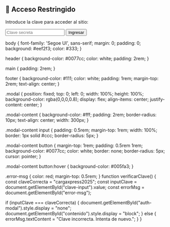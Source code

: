 <!DOCTYPE html>
<html lang="es">
<head>
  <meta charset="UTF-8" />
  <meta name="viewport" content="width=device-width, initial-scale=1.0" />
  <title>Acceso Protegido</title>
  <link rel="stylesheet" href="style.css" />
  <script defer src="auth.js"></script>
</head>
<body>
  <div id="auth-modal" class="modal">
    <div class="modal-content">
      <h2>🔐 Acceso Restringido</h2>
      <p>Introduce la clave para acceder al sitio:</p>
      <input type="password" id="clave-input" placeholder="Clave secreta" />
      <button onclick="verificarClave()">Ingresar</button>
      <p id="error-msg" class="error-msg"></p>
    </div>
  </div>

  <div id="contenido" style="display: none;">
    <header>
      <h1>Bienvenido a la Página Secreta</h1>
      <p>Este sitio está protegido con clave.</p>
    </header>

    <main>
      <section>
        <h2>Contenido Privado</h2>
        <p>Solo quienes tienen la clave pueden ver esto.</p>
      </section>
    </main>

    <footer>
      <p>© 2025 - Sitio Seguro</p>
    </footer>
  </div>
</body>
</html>
body {
  font-family: 'Segoe UI', sans-serif;
  margin: 0;
  padding: 0;
  background: #eef2f3;
  color: #333;
}

header {
  background-color: #0077cc;
  color: white;
  padding: 2rem;
}

main {
  padding: 2rem;
}

footer {
  background-color: #111;
  color: white;
  padding: 1rem;
  margin-top: 2rem;
  text-align: center;
}

.modal {
  position: fixed;
  top: 0;
  left: 0;
  width: 100%;
  height: 100%;
  background-color: rgba(0,0,0,0.8);
  display: flex;
  align-items: center;
  justify-content: center;
}

.modal-content {
  background-color: #fff;
  padding: 2rem;
  border-radius: 10px;
  text-align: center;
  width: 300px;
}

.modal-content input {
  padding: 0.5rem;
  margin-top: 1rem;
  width: 100%;
  border: 1px solid #ccc;
  border-radius: 5px;
}

.modal-content button {
  margin-top: 1rem;
  padding: 0.5rem 1rem;
  background-color: #0077cc;
  color: white;
  border: none;
  border-radius: 5px;
  cursor: pointer;
}

.modal-content button:hover {
  background-color: #005fa3;
}

.error-msg {
  color: red;
  margin-top: 0.5rem;
}
function verificarClave() {
  const claveCorrecta = "cargaxpress2025";
  const inputClave = document.getElementById("clave-input").value;
  const errorMsg = document.getElementById("error-msg");

  if (inputClave === claveCorrecta) {
    document.getElementById("auth-modal").style.display = "none";
    document.getElementById("contenido").style.display = "block";
  } else {
    errorMsg.textContent = "Clave incorrecta. Intenta de nuevo.";
  }
}

